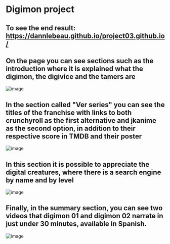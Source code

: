# Digimon project
## To see the end result: https://dannlebeau.github.io/project03.github.io/

## On the page you can see sections such as the introduction where it is explained what the digimon, the digivice and the tamers are
![image](https://github.com/dannlebeau/project03.github.io/assets/132018100/9f02d0fa-8027-46fe-afa0-6b95b410a12b)

## In the section called "Ver series" you can see the titles of the franchise with links to both crunchyroll as the first alternative and jkanime as the second option, in addition to their respective score in TMDB and their poster
![image](https://github.com/dannlebeau/project03.github.io/assets/132018100/9cec508e-608b-42ea-9cea-2591ac03d9f9)

## In this section it is possible to appreciate the digital creatures, where there is a search engine by name and by level
![image](https://github.com/dannlebeau/project03.github.io/assets/132018100/bed52c8e-c044-469d-bd62-d269f1519a36)

## Finally, in the summary section, you can see two videos that digimon 01 and digimon 02 narrate in just under 30 minutes, available in Spanish.
![image](https://github.com/dannlebeau/project03.github.io/assets/132018100/d28805f0-c9c4-4356-a0b0-e4910af1beca)

